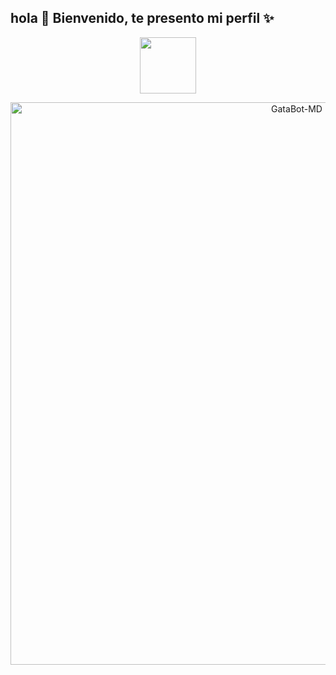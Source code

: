 ## hola 👋 Bienvenido, te presento mi perfil ✨

<p align="center"> 
<a href="views/Pre Bot Publi.png"><img src="http://readme-typing-svg.herokuapp.com?font=mono&size=17&duration=4000&color=F7B11B&center=falso&vCenter=falso&lines=Karim-off++🌸; DISFRUTA+DE+MIS+REPOSITORIOS.+%F0%9F%92%96" height="90px"></a> 
</p>

<p align="center">
<img src="https://github.com/Karim-off.png" alt="GataBot-MD" width="900"/>
</p>
